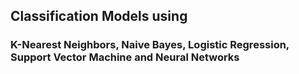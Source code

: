 ## Classification Models using

### K-Nearest Neighbors, Naive Bayes, Logistic Regression, Support Vector Machine and Neural Networks
